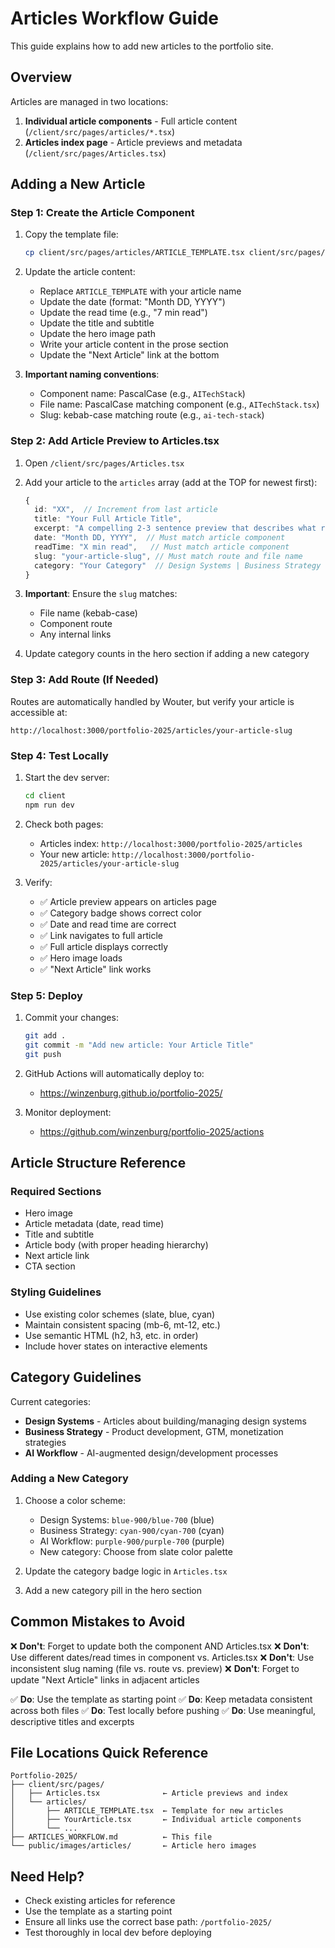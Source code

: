 # Articles Workflow Guide

This guide explains how to add new articles to the portfolio site.

## Overview

Articles are managed in two locations:
1. **Individual article components** - Full article content (`/client/src/pages/articles/*.tsx`)
2. **Articles index page** - Article previews and metadata (`/client/src/pages/Articles.tsx`)

## Adding a New Article

### Step 1: Create the Article Component

1. Copy the template file:
   ```bash
   cp client/src/pages/articles/ARTICLE_TEMPLATE.tsx client/src/pages/articles/YourArticleSlug.tsx
   ```

2. Update the article content:
   - Replace `ARTICLE_TEMPLATE` with your article name
   - Update the date (format: "Month DD, YYYY")
   - Update the read time (e.g., "7 min read")
   - Update the title and subtitle
   - Update the hero image path
   - Write your article content in the prose section
   - Update the "Next Article" link at the bottom

3. **Important naming conventions**:
   - Component name: PascalCase (e.g., `AITechStack`)
   - File name: PascalCase matching component (e.g., `AITechStack.tsx`)
   - Slug: kebab-case matching route (e.g., `ai-tech-stack`)

### Step 2: Add Article Preview to Articles.tsx

1. Open `/client/src/pages/Articles.tsx`

2. Add your article to the `articles` array (add at the TOP for newest first):
   ```typescript
   {
     id: "XX",  // Increment from last article
     title: "Your Full Article Title",
     excerpt: "A compelling 2-3 sentence preview that describes what readers will learn from this article. Make it engaging and specific.",
     date: "Month DD, YYYY",  // Must match article component
     readTime: "X min read",   // Must match article component
     slug: "your-article-slug", // Must match route and file name
     category: "Your Category"  // Design Systems | Business Strategy | AI Workflow | etc.
   }
   ```

3. **Important**: Ensure the `slug` matches:
   - File name (kebab-case)
   - Component route
   - Any internal links

4. Update category counts in the hero section if adding a new category

### Step 3: Add Route (If Needed)

Routes are automatically handled by Wouter, but verify your article is accessible at:
```
http://localhost:3000/portfolio-2025/articles/your-article-slug
```

### Step 4: Test Locally

1. Start the dev server:
   ```bash
   cd client
   npm run dev
   ```

2. Check both pages:
   - Articles index: `http://localhost:3000/portfolio-2025/articles`
   - Your new article: `http://localhost:3000/portfolio-2025/articles/your-article-slug`

3. Verify:
   - ✅ Article preview appears on articles page
   - ✅ Category badge shows correct color
   - ✅ Date and read time are correct
   - ✅ Link navigates to full article
   - ✅ Full article displays correctly
   - ✅ Hero image loads
   - ✅ "Next Article" link works

### Step 5: Deploy

1. Commit your changes:
   ```bash
   git add .
   git commit -m "Add new article: Your Article Title"
   git push
   ```

2. GitHub Actions will automatically deploy to:
   - https://winzenburg.github.io/portfolio-2025/

3. Monitor deployment:
   - https://github.com/winzenburg/portfolio-2025/actions

## Article Structure Reference

### Required Sections
- Hero image
- Article metadata (date, read time)
- Title and subtitle
- Article body (with proper heading hierarchy)
- Next article link
- CTA section

### Styling Guidelines
- Use existing color schemes (slate, blue, cyan)
- Maintain consistent spacing (mb-6, mt-12, etc.)
- Use semantic HTML (h2, h3, etc. in order)
- Include hover states on interactive elements

## Category Guidelines

Current categories:
- **Design Systems** - Articles about building/managing design systems
- **Business Strategy** - Product development, GTM, monetization strategies
- **AI Workflow** - AI-augmented design/development processes

### Adding a New Category

1. Choose a color scheme:
   - Design Systems: `blue-900/blue-700` (blue)
   - Business Strategy: `cyan-900/cyan-700` (cyan)
   - AI Workflow: `purple-900/purple-700` (purple)
   - New category: Choose from slate color palette

2. Update the category badge logic in `Articles.tsx`

3. Add a new category pill in the hero section

## Common Mistakes to Avoid

❌ **Don't**: Forget to update both the component AND Articles.tsx
❌ **Don't**: Use different dates/read times in component vs. Articles.tsx
❌ **Don't**: Use inconsistent slug naming (file vs. route vs. preview)
❌ **Don't**: Forget to update "Next Article" links in adjacent articles

✅ **Do**: Use the template as starting point
✅ **Do**: Keep metadata consistent across both files
✅ **Do**: Test locally before pushing
✅ **Do**: Use meaningful, descriptive titles and excerpts

## File Locations Quick Reference

```
Portfolio-2025/
├── client/src/pages/
│   ├── Articles.tsx              ← Article previews and index
│   └── articles/
│       ├── ARTICLE_TEMPLATE.tsx  ← Template for new articles
│       ├── YourArticle.tsx       ← Individual article components
│       └── ...
├── ARTICLES_WORKFLOW.md          ← This file
└── public/images/articles/       ← Article hero images
```

## Need Help?

- Check existing articles for reference
- Use the template as a starting point
- Ensure all links use the correct base path: `/portfolio-2025/`
- Test thoroughly in local dev before deploying
